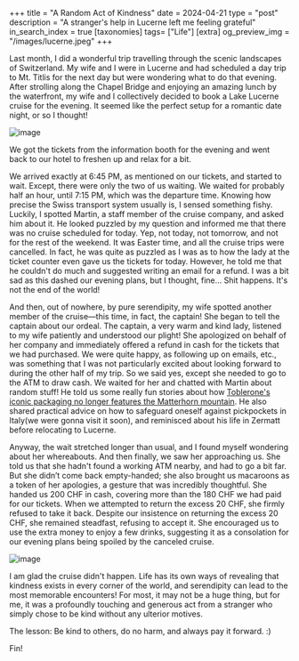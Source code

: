 +++
title = "A Random Act of Kindness"
date = 2024-04-21
type = "post"
description = "A stranger's help in Lucerne left me feeling grateful"
in_search_index = true
[taxonomies]
tags= ["Life"]
[extra]
og_preview_img = "/images/lucerne.jpeg"
+++

Last month, I did a wonderful trip travelling through the scenic landscapes of Switzerland. My wife and I were in Lucerne and had scheduled a day trip to Mt. Titlis for the next day but were wondering what to do that evening. After strolling along the Chapel Bridge and enjoying an amazing lunch by the waterfront, my wife and I collectively decided to book a Lake Lucerne cruise for the evening. It seemed like the perfect setup for a romantic date night, or so I thought!

![image](/images/lucerne.jpeg)

We got the tickets from the information booth for the evening and went back to our hotel to freshen up and relax for a bit.

We arrived exactly at 6:45 PM, as mentioned on our tickets, and started to wait. Except, there were only the two of us waiting. We waited for probably half an hour, until 7:15 PM, which was the departure time. Knowing how precise the Swiss transport system usually is, I sensed something fishy. Luckily, I spotted Martin, a staff member of the cruise company, and asked him about it. He looked puzzled by my question and informed me that there was no cruise scheduled for today. Yep, not today, not tomorrow, and not for the rest of the weekend. It was Easter time, and all the cruise trips were cancelled. In fact, he was quite as puzzled as I was as to how the lady at the ticket counter even gave us the tickets for today. However, he told me that he couldn't do much and suggested writing an email for a refund. I was a bit sad as this dashed our evening plans, but I thought, fine... Shit happens. It's not the end of the world!

And then, out of nowhere, by pure serendipity, my wife spotted another member of the cruise—this time, in fact, the captain! She began to tell the captain about our ordeal. The captain, a very warm and kind lady, listened to my wife patiently and understood our plight! She apologized on behalf of her company and immediately offered a refund in cash for the tickets that we had purchased. We were quite happy, as following up on emails, etc., was something that I was not particularly excited about looking forward to during the other half of my trip. So we said yes, except she needed to go to the ATM to draw cash. We waited for her and chatted with Martin about random stuff! He told us some really fun stories about how [Toblerone's iconic packaging no longer features the Matterhorn mountain](https://www.theguardian.com/world/2023/mar/05/matterhorn-mountain-toblerone-packaging-design-switzerland). He also shared practical advice on how to safeguard oneself against pickpockets in Italy(we were gonna visit it soon), and reminisced about his life in Zermatt before relocating to Lucerne.

Anyway, the wait stretched longer than usual, and I found myself wondering about her whereabouts. And then finally, we saw her approaching us. She told us that she hadn't found a working ATM nearby, and had to go a bit far. But she didn’t come back empty-handed; she also brought us macaroons as a token of her apologies, a gesture that was incredibly thoughtful. She handed us 200 CHF in cash, covering more than the 180 CHF we had paid for our tickets. When we attempted to return the excess 20 CHF, she firmly refused to take it back. Despite our insistence on returning the excess 20 CHF, she remained steadfast, refusing to accept it. She encouraged us to use the extra money to enjoy a few drinks, suggesting it as a consolation for our evening plans being spoiled by the canceled cruise.

![image](/images/lucerne-kind-cash.jpeg)

I am glad the cruise didn't happen. Life has its own ways of revealing that kindness exists in every corner of the world, and serendipity can lead to the most memorable encounters! For most, it may not be a huge thing, but for me, it was a profoundly touching and generous act from a stranger who simply chose to be kind without any ulterior motives.

The lesson: Be kind to others, do no harm, and always pay it forward. :)

Fin!
